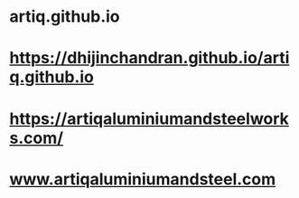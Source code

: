# artiq.github.io
# https://dhijinchandran.github.io/artiq.github.io
# https://artiqaluminiumandsteelworks.com/
# www.artiqaluminiumandsteel.com